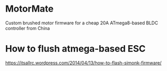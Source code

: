 MotorMate
=========

Custom brushed motor firmware for a cheap 20A ATmega8-based BLDC controller from China

How to flush atmega-based ESC
=============================
https://itsallrc.wordpress.com/2014/04/13/how-to-flash-simonk-firmware/
